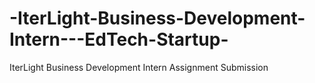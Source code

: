 # -IterLight-Business-Development-Intern---EdTech-Startup-
IterLight Business Development Intern Assignment Submission
